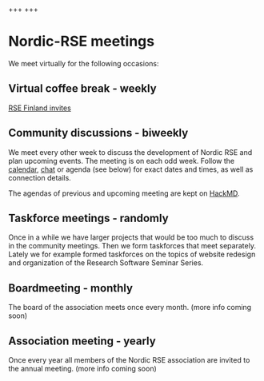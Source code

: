 +++
+++

# Nordic-RSE meetings

We meet virtually for the following occasions:

## Virtual coffee break - weekly

[RSE Finland invites](/communities/finland/)

## Community discussions - biweekly 

We meet every other week to discuss the development of Nordic RSE and plan upcoming events. The meeting is on each odd week. Follow the [calendar](/events/#calendar), [chat](https://coderefinery.zulipchat.com) or agenda (see below) for exact dates and times, as well as connection details.

The agendas of previous and upcoming meeting are kept on [HackMD](https://hackmd.io/@nordic-rse/biweekly).

## Taskforce meetings - randomly

Once in a while we have larger projects that would be too much to discuss in the community meetings. Then we form taskforces that meet separately. Lately we for example formed taskforces on the topics of website redesign and organization of the Research Software Seminar Series. 

## Boardmeeting - monthly

The board of the association meets once every month.
(more info coming soon)

## Association meeting - yearly

Once every year all members of the Nordic RSE association are invited to the annual meeting.
(more info coming soon)
